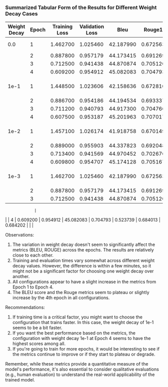 

### Summarized Tabular Form of the Results for Different Weight Decay Cases

| Weight Decay | Epoch | Training Loss | Validation Loss | Bleu       | Rouge1    | Rouge2    | RougeL    | RougeLsum | Training Time | Evaluation Time |
|--------------|-------|---------------|-----------------|------------|-----------|-----------|-----------|-----------|---------------|-----------------|
| 0.0          | 1     | 1.462700      | 1.025460        | 42.187990  | 0.672563  | 0.486054  | 0.649885  | 0.650198  | 2h 6min 23s   | 10min 18s       |
|              | 2     | 0.887800      | 0.957179        | 44.173415  | 0.691269  | 0.509370  | 0.670190  | 0.670347  |               |                 |
|              | 3     | 0.712500      | 0.941438        | 44.870874  | 0.705120  | 0.521048  | 0.684308  | 0.684627  |               |                 |
|              | 4     | 0.609200      | 0.954912        | 45.082083  | 0.704793  | 0.523739  | 0.684013  | 0.684202  |               |                 |
| 1e-1         | 1     | 1.448500      | 1.023606        | 42.158636  | 0.672810  | 0.486627  | 0.650762  | 0.650802  | 1h 57min 59s  | 10min 38s       |
|              | 2     | 0.886700      | 0.954186        | 44.194534  | 0.693337  | 0.509065  | 0.672236  | 0.672397  |               |                 |
|              | 3     | 0.711200      | 0.940793        | 44.917300  | 0.704766  | 0.520017  | 0.683903  | 0.684207  |               |                 |
|              | 4     | 0.607500      | 0.953187        | 45.201963  | 0.707017  | 0.523939  | 0.686331  | 0.686664  |               |                 |
| 1e-2         | 1     | 1.457100      | 1.026174        | 41.918758  | 0.670149  | 0.485012  | 0.647908  | 0.648035  | 2h 11min 5s   | 10min 10s       |
|              | 2     | 0.889000      | 0.955903        | 44.337823  | 0.692048  | 0.508728  | 0.670929  | 0.671045  |               |                 |
|              | 3     | 0.713400      | 0.941569        | 44.970452  | 0.702676  | 0.519270  | 0.681797  | 0.681968  |               |                 |
|              | 4     | 0.609800      | 0.954707        | 45.174128  | 0.705167  | 0.522219  | 0.684400  | 0.684585  |               |                 |
| 1e-3         | 1     | 1.462700      | 1.025460        | 42.187990  | 0.672563  | 0.486054  | 0.649885  | 0.650198  | 1h 57min 8s   | 10min 33s       |
|              | 2     | 0.887800      | 0.957179        | 44.173415  | 0.691269  | 0.509370  | 0.670190  | 0.670347  |               |                 |
|              | 3     | 0.712500      | 0.941438        | 44.870874  | 0.705120  | 0.521048  | 0.684308  | 0.684627  |               |

                 |
|              | 4     | 0.609200      | 0.954912        | 45.082083  | 0.704793  | 0.523739  | 0.684013  | 0.684202  |               |                 |

Observations:

1. The variation in weight decay doesn't seem to significantly affect the metrics (BLEU, ROUGE) across the epochs. The results are relatively close to each other.
2. Training and evaluation times vary somewhat across different weight decay values. However, the difference is within a few minutes, so it might not be a significant factor for choosing one weight decay over another.
3. All configurations appear to have a slight increase in the metrics from Epoch 1 to Epoch 4.
4. The BLEU score and the Rouge metrics seem to plateau or slightly increase by the 4th epoch in all configurations.

Recommendations:

1. If training time is a critical factor, you might want to choose the configuration that trains faster. In this case, the weight decay of 1e-1 seems to be a bit faster.
2. If you want the best performance based on the metrics, the configuration with weight decay 1e-1 at Epoch 4 seems to have the highest scores among all.
3. If you're going to train for more epochs, it would be interesting to see if the metrics continue to improve or if they start to plateau or degrade.

Remember, while these metrics provide a quantitative measure of the model's performance, it's also essential to consider qualitative evaluations (e.g., human evaluation) to understand the real-world applicability of the trained model.
